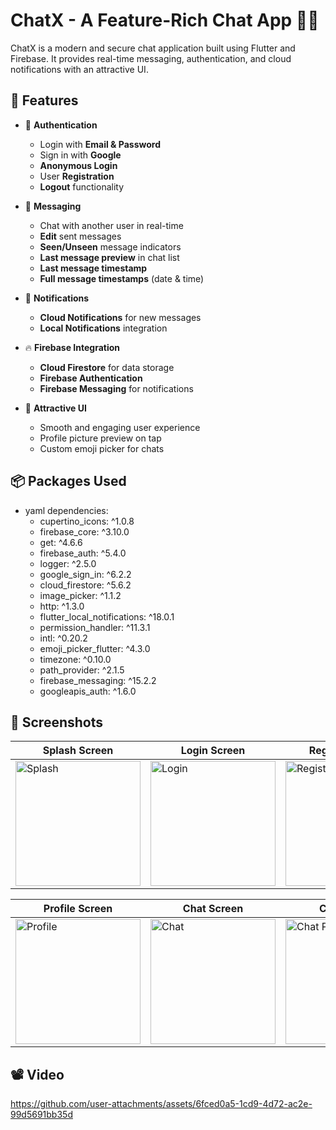 # ChatX - A Feature-Rich Chat App 📱💬

ChatX is a modern and secure chat application built using Flutter and Firebase. It provides real-time messaging, authentication, and cloud notifications with an attractive UI.

## 🚀 Features

- 🔐 **Authentication**
  - Login with **Email & Password**
  - Sign in with **Google**
  - **Anonymous Login**
  - User **Registration**
  - **Logout** functionality

- 💬 **Messaging**
  - Chat with another user in real-time
  - **Edit** sent messages
  - **Seen/Unseen** message indicators
  - **Last message preview** in chat list
  - **Last message timestamp**
  - **Full message timestamps** (date & time)

- 🔔 **Notifications**
  - **Cloud Notifications** for new messages
  - **Local Notifications** integration

- 🔥 **Firebase Integration**
  - **Cloud Firestore** for data storage
  - **Firebase Authentication**
  - **Firebase Messaging** for notifications

- 🎨 **Attractive UI**
  - Smooth and engaging user experience
  - Profile picture preview on tap
  - Custom emoji picker for chats

## 📦 Packages Used

- yaml dependencies:
  - cupertino_icons: ^1.0.8
  - firebase_core: ^3.10.0
  - get: ^4.6.6
  - firebase_auth: ^5.4.0
  - logger: ^2.5.0
  - google_sign_in: ^6.2.2
  - cloud_firestore: ^5.6.2
  - image_picker: ^1.1.2
  - http: ^1.3.0
  - flutter_local_notifications: ^18.0.1
  - permission_handler: ^11.3.1
  - intl: ^0.20.2
  - emoji_picker_flutter: ^4.3.0
  - timezone: ^0.10.0
  - path_provider: ^2.1.5
  - firebase_messaging: ^15.2.2
  - googleapis_auth: ^1.6.0


## 📸 Screenshots
| Splash Screen | Login Screen | Register Screen | Home Screen |
|--------------|-------------|----------------|-------------|
| <img src="https://github.com/user-attachments/assets/de8af8e2-2dc2-4ff8-a5ac-af53e8b5cd78" alt="Splash" width="200" /> | <img src="https://github.com/user-attachments/assets/5f5a6a49-46e9-4fba-ac68-14efe245db49" alt="Login" width="200" /> | <img src="https://github.com/user-attachments/assets/4f1ec832-1782-4598-8e0d-4db2e8c677cc" alt="Register" width="200" /> | <img src="https://github.com/user-attachments/assets/633592c2-6983-49c7-9abb-3ce04cdc4c12" alt="Home" width="200" /> |

| Profile Screen | Chat Screen | Chat Profile | Notifications |
|---------------|------------|--------------|--------------|
| <img src="https://github.com/user-attachments/assets/d1e7ee66-4417-4158-beac-84b528277816" alt="Profile" width="200" /> | <img src="https://github.com/user-attachments/assets/9fa1277f-fa4d-4df9-b892-d58c712fe1b2" alt="Chat" width="200" /> | <img src="https://github.com/user-attachments/assets/aa931cdd-69f5-4280-8304-43e720967091" alt="Chat Profile" width="200" /> | <img src="https://github.com/user-attachments/assets/b711ab25-e726-41ad-8972-6a9bcef2bc0d" alt="Notifications" width="200" /> |


## 📽️ Video

https://github.com/user-attachments/assets/6fced0a5-1cd9-4d72-ac2e-99d5691bb35d


